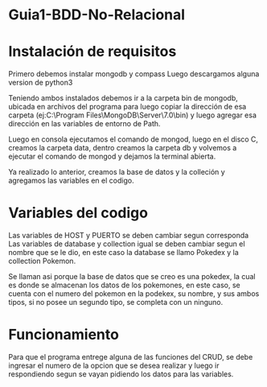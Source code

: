 # Guia1-BDD-No-Relacional
# Instalación de requisitos

Primero debemos instalar mongodb y compass
Luego descargamos alguna version de python3

Teniendo ambos instalados debemos ir a la carpeta bin de mongodb, ubicada en archivos del programa
para luego copiar la dirección de esa carpeta (ej:C:\Program Files\MongoDB\Server\7.0\bin) y luego
agregar esa dirección en las variables de entorno de Path.

Luego en consola ejecutamos el comando de mongod, luego en el disco C, creamos la carpeta data, 
dentro creamos la carpeta db y volvemos a ejecutar el comando de mongod y dejamos la terminal abierta.

Ya realizado lo anterior, creamos la base de datos y la colleción y agregamos las variables en el codigo.


# Variables del codigo

Las variables de HOST y PUERTO se deben cambiar segun corresponda
Las variables de database y collection igual se deben cambiar segun el nombre que se le dio, en este caso
la database se llamo Pokedex y la collection Pokemon.

Se llaman asi porque la base de datos que se creo es una pokedex, la cual es donde se almacenan los datos de 
los pokemones, en este caso, se cuenta con el numero del pokemon en la podekex, su nombre, y sus ambos tipos,
si no posee un segundo tipo, se completa con un ninguno.

# Funcionamiento

Para que el programa entrege alguna de las funciones del CRUD, se debe ingresar el numero de la opcion que se 
desea realizar y luego ir respondiendo segun se vayan pidiendo los datos para las variables.
